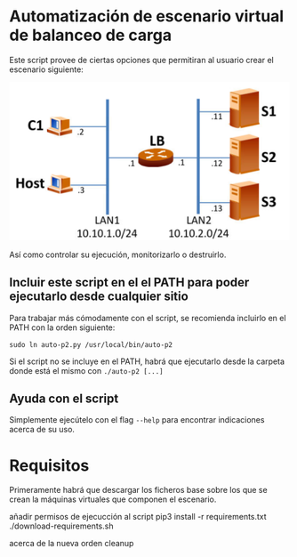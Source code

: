 # Automatización de escenario virtual de balanceo de carga

Este script provee de ciertas opciones que permitiran al usuario crear el escenario siguiente:

![escenario con n servidores, un balanceador de carga y un cliente](img/Escenario.png)

Así como controlar su ejecución, monitorizarlo o destruirlo.

## Incluir este script en el el PATH para poder ejecutarlo desde cualquier sitio
Para trabajar más cómodamente con el script, se recomienda incluirlo en el PATH con la orden siguiente:

```
sudo ln auto-p2.py /usr/local/bin/auto-p2
```

Si el script no se incluye en el PATH, habrá que ejecutarlo desde la carpeta donde está el mismo con `./auto-p2 [...]` 

## Ayuda con el script
Simplemente ejecútelo con el flag `--help` para encontrar indicaciones acerca de su uso.

# Requisitos

Primeramente habrá que descargar los ficheros base sobre los que se crean la máquinas virtuales que componen el escenario.



añadir permisos de ejecucción al script
pip3 install -r requirements.txt
./download-requirements.sh


acerca de la nueva orden cleanup
